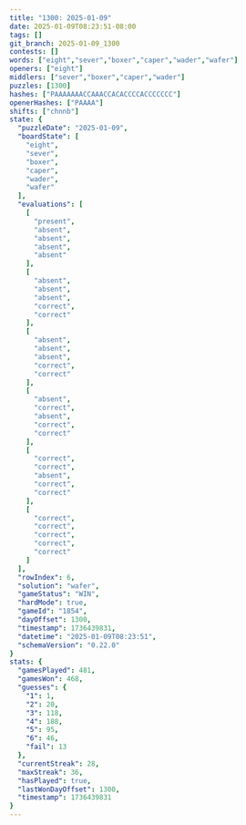 ```yaml
---
title: "1300: 2025-01-09"
date: 2025-01-09T08:23:51-08:00
tags: []
git_branch: 2025-01-09_1300
contests: []
words: ["eight","sever","boxer","caper","wader","wafer"]
openers: ["eight"]
middlers: ["sever","boxer","caper","wader"]
puzzles: [1300]
hashes: ["PAAAAAAACCAAACCACACCCCACCCCCCC"]
openerHashes: ["PAAAA"]
shifts: ["chnnb"]
state: {
  "puzzleDate": "2025-01-09",
  "boardState": [
    "eight",
    "sever",
    "boxer",
    "caper",
    "wader",
    "wafer"
  ],
  "evaluations": [
    [
      "present",
      "absent",
      "absent",
      "absent",
      "absent"
    ],
    [
      "absent",
      "absent",
      "absent",
      "correct",
      "correct"
    ],
    [
      "absent",
      "absent",
      "absent",
      "correct",
      "correct"
    ],
    [
      "absent",
      "correct",
      "absent",
      "correct",
      "correct"
    ],
    [
      "correct",
      "correct",
      "absent",
      "correct",
      "correct"
    ],
    [
      "correct",
      "correct",
      "correct",
      "correct",
      "correct"
    ]
  ],
  "rowIndex": 6,
  "solution": "wafer",
  "gameStatus": "WIN",
  "hardMode": true,
  "gameId": "1854",
  "dayOffset": 1300,
  "timestamp": 1736439831,
  "datetime": "2025-01-09T08:23:51",
  "schemaVersion": "0.22.0"
}
stats: {
  "gamesPlayed": 481,
  "gamesWon": 468,
  "guesses": {
    "1": 1,
    "2": 20,
    "3": 118,
    "4": 188,
    "5": 95,
    "6": 46,
    "fail": 13
  },
  "currentStreak": 28,
  "maxStreak": 36,
  "hasPlayed": true,
  "lastWonDayOffset": 1300,
  "timestamp": 1736439831
}
---
```

<!-- more -->
